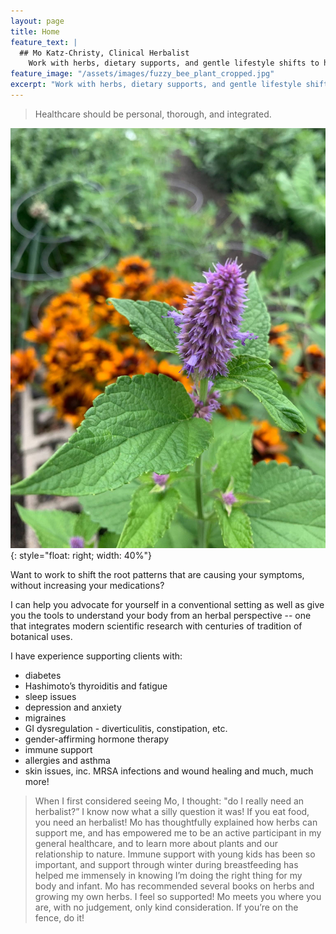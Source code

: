 ```yaml
---
layout: page
title: Home
feature_text: |
  ## Mo Katz-Christy, Clinical Herbalist
    Work with herbs, dietary supports, and gentle lifestyle shifts to help you meet your health goals.
feature_image: "/assets/images/fuzzy_bee_plant_cropped.jpg"
excerpt: "Work with herbs, dietary supports, and gentle lifestyle shifts to help you meet your health goals."
---
```


> Healthcare should be personal, thorough, and integrated.

![Mo Finds Tree](/assets/images/pink_spikey_flower.jpg){: style="float: right; width: 40%"}

Want to work to shift the root patterns that are causing your symptoms, without increasing your medications?

I can help you advocate for yourself in a conventional setting as well as give you the tools to understand your body from an herbal perspective -- one that integrates modern scientific research with centuries of tradition of botanical uses.

I have experience supporting clients with:

- diabetes
- Hashimoto’s thyroiditis and fatigue
- sleep issues
- depression and anxiety
- migraines
- GI dysregulation - diverticulitis, constipation, etc.
- gender-affirming hormone therapy
- immune support
- allergies and asthma
- skin issues, inc. MRSA infections and wound healing and much, much more!

> When I first considered seeing Mo, I thought: "do I really need an
herbalist?” I know now what a silly question it was! If you eat food, you need
an herbalist! Mo has thoughtfully explained how herbs can support me, and has
empowered me to be an active participant in my general healthcare, and to learn
more about plants and our relationship to nature. Immune support with young
kids has been so important, and support through winter during breastfeeding has
helped me immensely in knowing I’m doing the right thing for my body and
infant. Mo has recommended several books on herbs and growing my own herbs.
I feel so supported! Mo meets you where you are, with no judgement, only kind
consideration. If you’re on the fence, do it!
